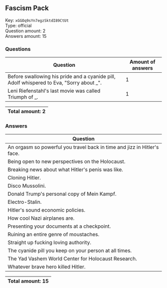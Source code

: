## Fascism Pack
Key: `xGGOq9sYn7egzSktdI89CtUt`  
Type: official  
Question amount: 2  
Answers amount: 15
### Questions
| Question | Amount of answers |
|---|---|
| Before swallowing his pride and a cyanide pill, Adolf whispered to Eva, "Sorry about _". | 1 |
| Leni Riefenstahl's last movie was called Triumph of _. | 1 |

|Total amount: 2|
|---|

### Answers
| Question |
|---|
| An orgasm so powerful you travel back in time and jizz in Hitler's face. |
| Being open to new perspectives on the Holocaust. |
| Breaking news about what Hitler's penis was like. |
| Cloning Hitler. |
| Disco Mussolini. |
| Donald Trump's personal copy of Mein Kampf. |
| Electro-Stalin. |
| Hitler's sound economic policies. |
| How cool Nazi airplanes are. |
| Presenting your documents at a checkpoint. |
| Ruining an entire genre of moustaches. |
| Straight up fucking loving authority. |
| The cyanide pill you keep on your person at all times. |
| The Yad Vashem World Center for Holocaust Research. |
| Whatever brave hero killed Hitler. |

|Total amount: 15|
|---|